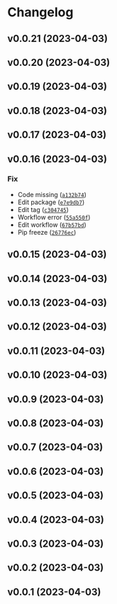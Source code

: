 # Changelog

<!--next-version-placeholder-->

## v0.0.21 (2023-04-03)


## v0.0.20 (2023-04-03)


## v0.0.19 (2023-04-03)


## v0.0.18 (2023-04-03)


## v0.0.17 (2023-04-03)


## v0.0.16 (2023-04-03)
### Fix
* Code missing ([`a132b74`](https://github.com/acelectic/steal-manga/commit/a132b7460450996463e0dd93fffba653fbe6de47))
* Edit package ([`e7e9db7`](https://github.com/acelectic/steal-manga/commit/e7e9db788892c0ca39540e4a9298645431500235))
* Edit tag ([`c304745`](https://github.com/acelectic/steal-manga/commit/c304745b6175c02801315dae43272252694fc174))
* Workflow error ([`55a550f`](https://github.com/acelectic/steal-manga/commit/55a550fe8be121105b443c52ae171e67854f9566))
* Edit workflow ([`67b57bd`](https://github.com/acelectic/steal-manga/commit/67b57bde71ea9c54da38f2788755965d7e645a73))
* Pip freeze ([`26776ec`](https://github.com/acelectic/steal-manga/commit/26776ecc0c808a2de92ac1c9722ef45ca01cb510))

## v0.0.15 (2023-04-03)


## v0.0.14 (2023-04-03)


## v0.0.13 (2023-04-03)


## v0.0.12 (2023-04-03)


## v0.0.11 (2023-04-03)


## v0.0.10 (2023-04-03)


## v0.0.9 (2023-04-03)


## v0.0.8 (2023-04-03)


## v0.0.7 (2023-04-03)


## v0.0.6 (2023-04-03)


## v0.0.5 (2023-04-03)


## v0.0.4 (2023-04-03)


## v0.0.3 (2023-04-03)


## v0.0.2 (2023-04-03)


## v0.0.1 (2023-04-03)

